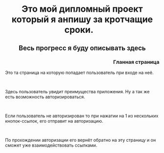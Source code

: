 <h1 align="center">
  Это мой дипломный проект который я анпишу за кротчащие сроки.
  <img src="https://github.com/blackcater/blackcater/raw/main/images/Hi.gif" height="16"/>
</h1>
<h2 align="center">Весь прогресс я буду описывать здесь</h2>
<h3 align="right">Гланная страница</h3>
<p>Это та страница на которую попадает пользователь при входе на неё.</p>
<br>
<p>Здесь пользователь увидит преимущества приложения. Ну а так же есть возможность авторизироваться.</p>
<br>
<p>Если пользователь не авторизирован то при нажатии на 1 из нескольких кнопок-ссылок, его отправит на авторизацию.</p>
<br>
<p>По прохождении авторизации его вернёт обратно на эту страницу и он сможет уже взаимодействовать ссылками.</p>
